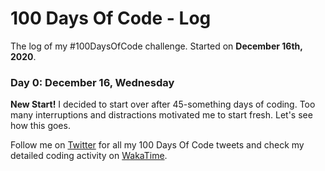 # 100 Days Of Code - Log

The log of my #100DaysOfCode challenge. Started on **December 16th, 2020**.

### Day 0: December 16, Wednesday

**New Start!** I decided to start over after 45-something days of coding. Too many interruptions and distractions motivated me to start fresh. Let's see how this goes.

Follow me on [Twitter](https://twitter.com/search?q=%23100DaysOfCode%20%40livialimatweets&src=typed_query&f=live) for all my 100 Days Of Code tweets and check my detailed coding activity on [WakaTime](https://wakatime.com/@livialima).

